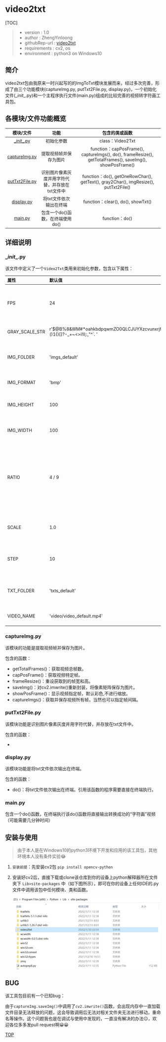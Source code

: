 # video2txt

[TOC]

> - version : 1.0
> - author : ZhengYinloong
> - githubRep-url : [video2txt](https://github.com/zhengyinloong/video2txt)
> - requirements : cv2, os
> - environment : python3 on Windows10

## 简介

video2txt包由我原来一时兴起写的的ImgToTxt模块发展而来，经过多次完善，形成了由三个功能模块(captureImg.py, putTxt2File.py, display.py)，一个初始化文件(\__init__.py)和一个主程序执行文件(main.py)组成的比较完善的视频转字符画工具包。

## 各模块/文件功能概览

|             模块/文件             |                       功能                       |                        包含的类或函数                        |
| :-------------------------------: | :----------------------------------------------: | :----------------------------------------------------------: |
|   [\__init__.py](#__init__py)    |                    初始化参数                    |                       class：Video2Txt                       |
|  [captureImg.py](#captureimgpy)  |              提取视频帧并保存为图片              | function：capPosFrame(), captureImgs(), do(), frameResize(), getTotalFrames(), saveImg(), showPosFrame() |
| [putTxt2File.py](#puttxt2filepy) |  识别图片像素灰度并用字符代替，并存放在txt文件中  | function：do(), getOneRowChar(), getText(), gray2Char(), imgResize(), putTxt2File() |
|     [display.py](#displaypy)     |             将txt文件依次输出在终端              |              function：clear(), do(), showTxt()              |
|        [main.py](#mainpy)        | 包含一个do()函数，在终端使用do() |                        function：do()                        |

## 详细说明

### \__init__.py

该文件中定义了一个`Video2Txt`类用来初始化参数，包含以下属性：

| 属性           | 默认值                                                       | 说明                                                         |
| :------------- | :----------------------------------------------------------- | :----------------------------------------------------------- |
| FPS            | 24                                                           | \< float ＞0 > txt文件“播放”的“帧率”                         |
| GRAY_SCALE_STR | r'$@B%8&WM#*oahkbdpqwmZO0QLCJUYXzcvunxrjft/\|()1{}[]?-_+~<>i!lI;:,"^`. ' | \< str > 灰度等级字符                                        |
| IMG_FOLDER     | 'imgs_default'                                               | \< str > img文件要存放的文件夹                               |
| IMG_FORMAT     | 'bmp'                                                        | \< str > 图片保存格式                                        |
| IMG_HEIGHT     | 100                                                          | \< int > 图片重新设置 高                                     |
| IMG_WIDTH      | 100                                                          | \< int > 图片重新设置 宽                                     |
| RATIO          | 4 / 9                                                        | \< float > 根据cmd终端字符比例（属性->字体）调整字符画（宽 / 高） |
| SCALE          | 1.0                                                          | \< float > 转字符画时对图片缩放                              |
| STEP           | 10                                                           | \< int > 跳帧，默认每十帧取一帧                              |
| TXT_FOLDER     | 'txts_default'                                               | \< str > txt文件要存放的文件夹                               |
| VIDEO_NAME     | 'video/video_default.mp4'                                    | \< str > 视频文件                                            |

### captureImg.py

该模块的功能是提取视频帧并保存为图片。

包含的函数：

- getTotalFrames()：获取视频总帧数。
- capPosFrame()：获取视频特定帧。
- frameResize()：重设获取到的帧宽和高。
- saveImg()：对cv2.imwrite()重新封装，将像素矩阵保存为图片。
- showPosFrame()：显示视频指定帧，默认彩色,不进行缩放。
- captureImgs()：获取并保存视频所有帧，当然也可以指定帧间隔。

###  putTxt2File.py

该模块功能是识别图片像素灰度并用字符代替，并存放在txt文件中。 

包含的函数：

- 

### display.py

该模块功能是将txt文件依次输出在终端。

包含的函数：

- do()：将txt文件依次输出在终端。引用该函数的程序需要直接在终端执行。

### main.py

包含一个do()函数，在终端执行该do()函数将直接输出转换成功的“字符画”视频（可能需要几分钟时间）

## 安装与使用

> 由于本人是在Windows10的python3环境下开发和应用的该工具包，其他环境本人没有条件实验😂

1. `安装前提`：先安装cv2包 `pip install opencv-python`

2. 安装好cv2后，直接下载或clone该仓库到你的设备上python解释器所在文件夹下 `Lib>site-packages` 中（如下图所示），即可在你的设备上任何IDE的.py文件中调用该包中任何模块、类和函数。

   <img src='./README.assets/image-20220131000208929.png' alt='安装'>

## BUG

该工具包目前有一个已知bug：

由于`captureImg.saveImg()`中调用了`cv2.imwrite()`函数，会出现内存中一直加载文件目录无法释放的问题，这会导致调用后无法对相关文件夹无法进行移动，重命名等操作。这个问题我也是在调试与使用中发现的，一直没有解决的办法😑，欢迎各位多多发pull request啊😀😀

[TOP](#video2txt)

